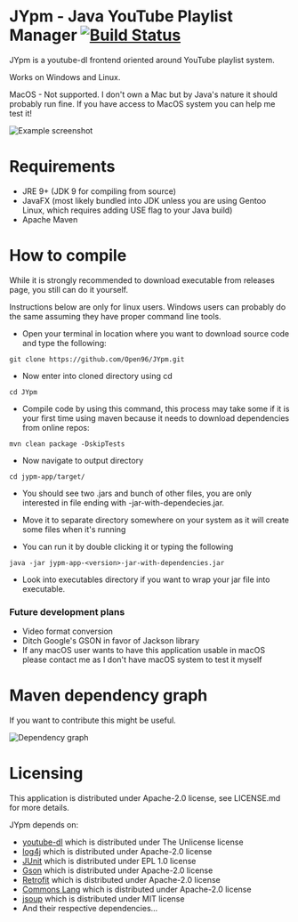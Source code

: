 # JYpm - Java YouTube Playlist Manager [![Build Status](https://travis-ci.org/Open96/JYpm.svg?branch=master)](https://travis-ci.org/Open96/JYpm)

JYpm is a youtube-dl frontend oriented around YouTube playlist system.

Works on Windows and Linux.

MacOS - Not supported. I don't own a Mac but by Java's nature it should probably run fine. If you have access to MacOS system you can help me test it!

![Example screenshot](https://i.imgur.com/dNd7WFz.png)

# Requirements

* JRE 9+ (JDK 9 for compiling from source)
* JavaFX (most likely bundled into JDK unless you are using Gentoo Linux, which requires adding USE flag to your Java build)
* Apache Maven

# How to compile

While it is strongly recommended to download executable from releases page, you still can do it yourself.

Instructions below are only for linux users. Windows users can probably do the same assuming they have proper command line tools.

* Open your terminal in location where you want to download source code and type the following:

```git clone https://github.com/Open96/JYpm.git```

* Now enter into cloned directory using cd

```cd JYpm```

* Compile code by using this command, this process may take some if it is your first time using maven because it needs to download dependencies from online repos:

````mvn clean package -DskipTests````

* Now navigate to output directory

```cd jypm-app/target/```

* You should see two .jars and bunch of other files, you are only interested in file ending with -jar-with-dependecies.jar.

* Move it to separate directory somewhere on your system as it will create some files when it's running

* You can run it by double clicking it or typing the following

```java -jar jypm-app-<version>-jar-with-dependencies.jar```

* Look into executables directory if you want to wrap your jar file into executable.


### Future development plans

* Video format conversion
* Ditch Google's GSON in favor of Jackson library
* If any macOS user wants to have this application usable in macOS please contact me as I don't have macOS system to test it myself

# Maven dependency graph

If you want to contribute this might be useful.

![Dependency graph](https://i.imgur.com/F9MXNOC.png)

# Licensing

This application is distributed under Apache-2.0 license, see LICENSE.md for more details.

JYpm depends on:

* [youtube-dl](https://github.com/rg3/youtube-dl) which is distributed under The Unlicense license
* [log4j](https://logging.apache.org/log4j/2.x/) which is distributed under Apache-2.0 license
* [JUnit](http://junit.org/junit5/) which is distributed under EPL 1.0 license
* [Gson](https://github.com/google/gson) which is distributed under Apache-2.0 license
* [Retrofit](https://github.com/square/retrofit) which is distributed under Apache-2.0 license
* [Commons Lang](https://github.com/apache/commons-lang) which is distributed under Apache-2.0 license
* [jsoup](https://github.com/jhy/jsoup) which is distributed under MIT license
* And their respective dependencies...